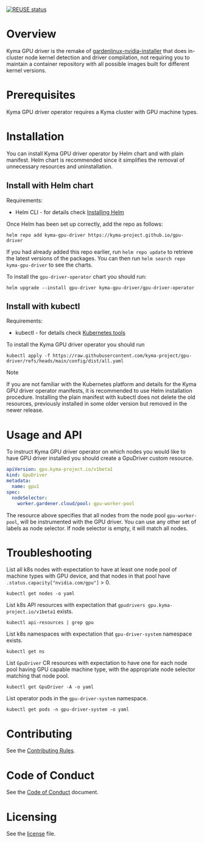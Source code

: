 [![REUSE status](https://api.reuse.software/badge/github.com/kyma-project/gpu-driver)](https://api.reuse.software/info/github.com/kyma-project/gpu-driver)

# Overview

Kyma GPU driver is the remake of 
[gardenlinux-nvidia-installer](https://github.com/gardenlinux/gardenlinux-nvidia-installer)
that does in-cluster node kernel detection and driver compilation, not requiring 
you to maintain a container repository with all possible images built for different 
kernel versions.

# Prerequisites

Kyma GPU driver operator requires a Kyma cluster with GPU machine types.

# Installation

You can install Kyma GPU driver operator by Helm chart and with plain manifest. 
Helm chart is recommended since it simplifies the removal of unnecessary resources
and uninstallation.

## Install with Helm chart

Requirements:
* Helm CLI - for details check [Installing Helm](https://helm.sh/docs/intro/install/)

Once Helm has been set up correctly, add the repo as follows:

```shell
helm repo add kyma-gpu-driver https://kyma-project.github.io/gpu-driver
```

If you had already added this repo earlier, run `helm repo update` to retrieve
the latest versions of the packages. You can then run
`helm search repo kyma-gpu-driver` to see the charts.

To install the `gpu-driver-operator` chart you should run:

```shell
helm upgrade --install gpu-driver kyma-gpu-driver/gpu-driver-operator
```

## Install with kubectl 

Requirements:
* kubectl - for details check [Kubernetes tools](https://kubernetes.io/docs/tasks/tools/#kubectl)

To install the Kyma GPU driver operator you should run

```shell
kubectl apply -f https://raw.githubusercontent.com/kyma-project/gpu-driver/refs/heads/main/config/dist/all.yaml
```

> [!NOTE]  
> If you are not familiar with the Kubernetes platform and details for the 
> Kyma GPU driver operator manifests, it is recommended to use Helm installation
> procedure. Installing the plain manifest with kubectl does not delete the old
> resources, previously installed in some older version but removed
> in the newer release. 

# Usage and API

To instruct Kyma GPU driver operator on which nodes you would like to have
GPU driver installed you should create a GpuDriver custom resource.

```yaml
apiVersion: gpu.kyma-project.io/v1beta1
kind: GpuDriver
metadata:
  name: gpu1
spec:
  nodeSelector:
    worker.gardener.cloud/pool: gpu-worker-pool
```

The resource above specifies that all nodes from the node pool `gpu-worker-pool`, will be instrumented
with the GPU driver. You can use any other set of labels as node selector. If node selector is empty, it 
will match all nodes. 

# Troubleshooting

List all k8s nodes with expectation to have at least one node pool of machine types with GPU device, and that nodes in that pool have `.status.capacity["nvidia.com/gpu"]` > 0.

```shell
kubectl get nodes -o yaml
```

List k8s API resources with expectation that `gpudrivers gpu.kyma-project.io/v1beta1` exists.

```shell
kubectl api-resources | grep gpu
```

List k8s namespaces with expectation that `gpu-driver-system` namespace exists.

```shell
kubectl get ns
```

List `GpuDriver` CR resources with expectation to have one for each node pool having GPU capable machine type, with the appropriate node selector matching that node pool.

```shell
kubectl get GpuDriver -A -o yaml
```

List operator pods in the `gpu-driver-system` namespace.

```shell
kubectl get pods -n gpu-driver-system -o yaml
```


# Contributing
<!--- mandatory section - do not change this! --->

See the [Contributing Rules](CONTRIBUTING.md).

# Code of Conduct
<!--- mandatory section - do not change this! --->

See the [Code of Conduct](CODE_OF_CONDUCT.md) document.

# Licensing
<!--- mandatory section - do not change this! --->

See the [license](./LICENSE) file.
